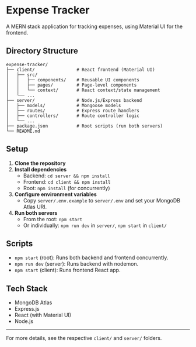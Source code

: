 # Expense Tracker

A MERN stack application for tracking expenses, using Material UI for the frontend.

## Directory Structure

```
expense-tracker/
├── client/                # React frontend (Material UI)
│   ├── src/
│   │   ├── components/    # Reusable UI components
│   │   ├── pages/         # Page-level components
│   │   └── context/       # React context/state management
│   └── ...
├── server/                # Node.js/Express backend
│   ├── models/            # Mongoose models
│   ├── routes/            # Express route handlers
│   ├── controllers/       # Route controller logic
│   └── ...
├── package.json           # Root scripts (run both servers)
└── README.md
```

## Setup

1. **Clone the repository**
2. **Install dependencies**
   - Backend: `cd server && npm install`
   - Frontend: `cd client && npm install`
   - Root: `npm install` (for concurrently)
3. **Configure environment variables**
   - Copy `server/.env.example` to `server/.env` and set your MongoDB Atlas URI.
4. **Run both servers**
   - From the root: `npm start`
   - Or individually: `npm run dev` in `server/`, `npm start` in `client/`

## Scripts

- `npm start` (root): Runs both backend and frontend concurrently.
- `npm run dev` (server): Runs backend with nodemon.
- `npm start` (client): Runs frontend React app.

## Tech Stack
- MongoDB Atlas
- Express.js
- React (with Material UI)
- Node.js

---

For more details, see the respective `client/` and `server/` folders. 